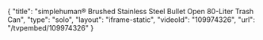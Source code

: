 {
    "title": "simplehuman&reg; Brushed Stainless Steel Bullet Open 80-Liter Trash Can",
    "type": "solo",
    "layout": "iframe-static",
    "videoId": "109974326",
    "url": "\/tvpembed\/109974326"
}